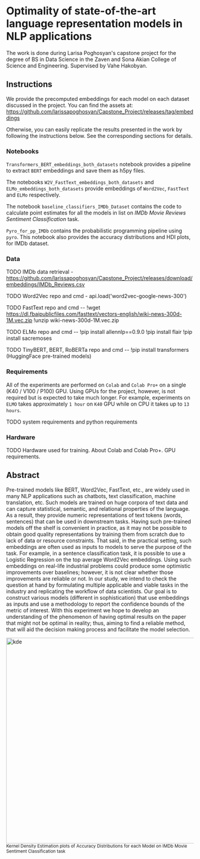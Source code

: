 # Optimality of state-of-the-art language representation models in NLP applications

The work is done during Larisa Poghosyan's capstone project for the degree of BS in Data Science in the Zaven and Sona Akian College of Science and Engineering.
Supervised by Vahe Hakobyan.

## Instructions

We provide the precomputed embeddings for each model on each dataset discussed in the project.
You can find the assets at: https://github.com/larissapoghosyan/Capstone_Project/releases/tag/embeddings

Otherwise, you can easily replicate the results presented in the work by following the instructions below.
See the corresponding sections for details.

### Notebooks

`Transformers_BERT_embeddings_both_datasets` notebook provides a pipeline to extract `BERT` embeddings and save them as h5py files.

The notebooks `W2V_FastText_embeddings_both_datasets` and `ELMo_embeddings_both_datasets` provide embeddings of `Word2Vec`, `FastText` and `ELMo` respectively.

The notebook `baseline_classifiers_IMDb_Dataset` contains the code to calculate point estimates for all the models in list on _IMDb Movie Reviews Sentiment Classification_ task.

`Pyro_for_pp_IMDb` contains the probabilistic programming pipeline using `pyro`. This notebook also provides the accuracy distributions and HDI plots, for IMDb dataset.

### Data

TODO IMDb data retrieval - https://github.com/larissapoghosyan/Capstone_Project/releases/download/embeddings/IMDb_Reviews.csv

TODO Word2Vec repo and cmd - api.load('word2vec-google-news-300')

TODO FastText repo and cmd -- !wget https://dl.fbaipublicfiles.com/fasttext/vectors-english/wiki-news-300d-1M.vec.zip
                              !unzip wiki-news-300d-1M.vec.zip

TODO ELMo repo and cmd -- !pip install allennlp==0.9.0
                          !pip install flair
                          !pip install sacremoses

TODO TinyBERT, BERT, RoBERTa repo and cmd -- !pip install transformers (HuggingFace pre-trained models)

### Requirements

All of the experiments are performed on `Colab` and `Colab Pro+` on a single (K40 / V100 / P100) GPU.
Using GPUs for the project, however, is not required but is expected to take much longer.
For example, experiments on `ELMO` takes approximately `1 hour` on `K40` GPU while on CPU it takes up to `13 hours`.

TODO system requirements and python requirements

### Hardware

TODO Hardware used for training. About Colab and Colab Pro+. GPU requirements.

## Abstract

Pre-trained models like BERT, Word2Vec, FastText, etc., are widely used in many NLP applications such as chatbots, text classification, machine translation, etc. Such models are trained on huge corpora of text data and can capture statistical, semantic, and relational properties of the language. As a result, they provide numeric representations of text tokens (words, sentences) that can be used in downstream tasks. Having such pre-trained models off the shelf is convenient in practice, as it may not be possible to obtain good quality representations by training them from scratch due to lack of data or resource constraints.
That said, in the practical setting, such embeddings are often used as inputs to models to serve the purpose of the task. For example, in a sentence classification task, it is possible to use a Logistic Regression on the top average Word2Vec embeddings. Using such embeddings on real-life industrial problems could produce some optimistic improvements over baselines; however, it is not clear whether those improvements are reliable or not. 
In our study, we intend to check the question at hand by formulating multiple applicable and viable tasks in the industry and replicating the workflow of data scientists. Our goal is to construct various models (different in sophistication) that use embeddings as inputs and use a methodology to report the confidence bounds of the metric of interest.
With this experiment we hope to develop an understanding of the phenomenon of having optimal results on the paper that might not be optimal in reality; thus, aiming to find a reliable method, that will aid the decision making process and facilitate the model selection.

<img width="551" alt="kde" src="https://user-images.githubusercontent.com/43134338/169176706-1462de85-2fa8-4fa7-b785-8cd7fe290384.png">
<sup>Kernel Density Estimation plots of Accuracy Distributions for each Model on IMDb Movie Sentiment Classification task</sup>


